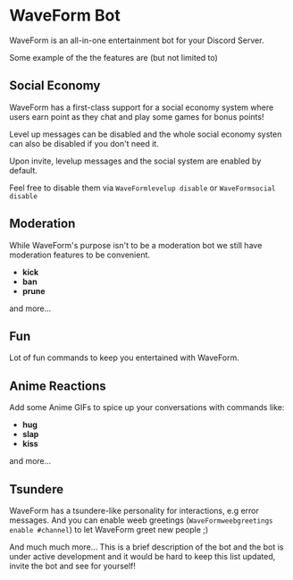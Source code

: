 # WaveForm Bot
WaveForm is an all-in-one entertainment bot for your Discord Server.

Some example of the the features are (but not limited to)

## Social Economy
WaveForm has a first-class support for a social economy system where users earn point as they chat and play some games for bonus points!

Level up messages can be disabled and the whole social economy systen can also be disabled if you don't need it.

Upon invite, levelup messages and the social system are enabled by default.

Feel free to disable them via `WaveFormlevelup disable` or `WaveFormsocial disable`

## Moderation
While WaveForm's purpose isn't to be a moderation bot we still have moderation features to be convenient.

- **kick**
- **ban**
- **prune**

and more...

## Fun
Lot of fun commands to keep you entertained with WaveForm.

## Anime Reactions
Add some Anime GIFs to spice up your conversations with commands like:

- **hug**
- **slap**
- **kiss**

and more...

## Tsundere
WaveForm has a tsundere-like personality for interactions, e.g error messages. And you can enable weeb greetings (`WaveFormweebgreetings enable #channel`) to let WaveForm greet new people ;)

And much much more... This is a brief description of the bot and the bot is under active development and it would be hard to keep this list updated, invite the bot and see for yourself!
